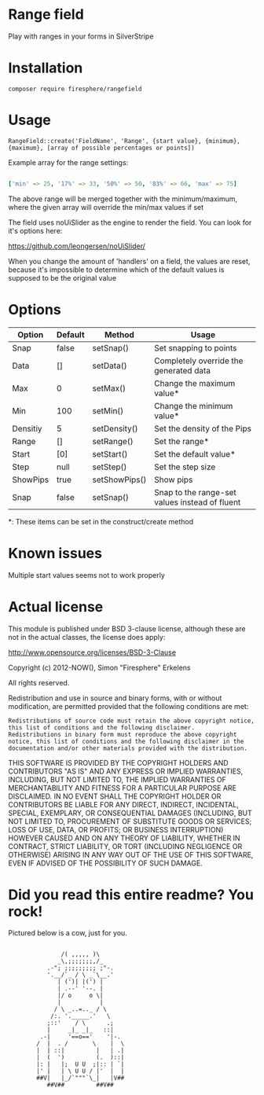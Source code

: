 # Range field

Play with ranges in your forms in SilverStripe

# Installation

`composer require firesphere/rangefield`

# Usage

`RangeField::create('FieldName', 'Range', {start value}, {minimum}, {maximum}, [array of possible percentages or points])`

Example array for the range settings:

```yaml

['min' => 25, '17%' => 33, '50%' => 50, '83%' => 66, 'max' => 75]
```

The above range will be merged together with the minimum/maximum, where the given array will override the min/max values if set

The field uses noUiSlider as the engine to render the field.
You can look for it's options here:

https://github.com/leongersen/noUiSlider/

When you change the amount of 'handlers' on a field, the values are reset, because it's impossible to determine which of the default values is supposed to be the original value



# Options


| Option | Default | Method | Usage |
|-|-|-|-|
| Snap | false | setSnap() | Set snapping to points |
| Data | [] | setData() | Completely override the generated data |
| Max | 0 | setMax() | Change the maximum value* |
| Min | 100 | setMin() | Change the minimum value* |
| Densitiy | 5 | setDensity() | Set the density of the Pips |
| Range | [] | setRange() | Set the range* |
| Start | [0] | setStart() | Set the default value* |
| Step | null | setStep() | Set the step size |
| ShowPips | true | setShowPips() | Show pips |
| Snap | false | setSnap() | Snap to the range-set values instead of fluent |

*: These items can be set in the construct/create method

# Known issues

Multiple start values seems not to work properly

# Actual license

This module is published under BSD 3-clause license, although these are not in the actual classes, the license does apply:

http://www.opensource.org/licenses/BSD-3-Clause

Copyright (c) 2012-NOW(), Simon "Firesphere" Erkelens

All rights reserved.

Redistribution and use in source and binary forms, with or without modification, are permitted provided that the following conditions are met:

    Redistributions of source code must retain the above copyright notice, this list of conditions and the following disclaimer.
    Redistributions in binary form must reproduce the above copyright notice, this list of conditions and the following disclaimer in the documentation and/or other materials provided with the distribution.

THIS SOFTWARE IS PROVIDED BY THE COPYRIGHT HOLDERS AND CONTRIBUTORS "AS IS" AND ANY EXPRESS OR IMPLIED WARRANTIES, INCLUDING, BUT NOT LIMITED TO, THE IMPLIED WARRANTIES OF MERCHANTABILITY AND FITNESS FOR A PARTICULAR PURPOSE ARE DISCLAIMED. IN NO EVENT SHALL THE COPYRIGHT HOLDER OR CONTRIBUTORS BE LIABLE FOR ANY DIRECT, INDIRECT, INCIDENTAL, SPECIAL, EXEMPLARY, OR CONSEQUENTIAL DAMAGES (INCLUDING, BUT NOT LIMITED TO, PROCUREMENT OF SUBSTITUTE GOODS OR SERVICES; LOSS OF USE, DATA, OR PROFITS; OR BUSINESS INTERRUPTION) HOWEVER CAUSED AND ON ANY THEORY OF LIABILITY, WHETHER IN CONTRACT, STRICT LIABILITY, OR TORT (INCLUDING NEGLIGENCE OR OTHERWISE) ARISING IN ANY WAY OUT OF THE USE OF THIS SOFTWARE, EVEN IF ADVISED OF THE POSSIBILITY OF SUCH DAMAGE.


# Did you read this entire readme? You rock!

Pictured below is a cow, just for you.
```

               /( ,,,,, )\
              _\,;;;;;;;,/_
           .-"; ;;;;;;;;; ;"-.
           '.__/`_ / \ _`\__.'
              | (')| |(') |
              | .--' '--. |
              |/ o     o \|
              |           |
             / \ _..=.._ / \
            /:. '._____.'   \
           ;::'    / \      .;
           |     _|_ _|_   ::|
         .-|     '==o=='    '|-.
        /  |  . /       \    |  \
        |  | ::|         |   | .|
        |  (  ')         (.  )::|
        |: |   |;  U U  ;|:: | `|
        |' |   | \ U U / |'  |  |
        ##V|   |_/`"""`\_|   |V##
           ##V##         ##V##
```
